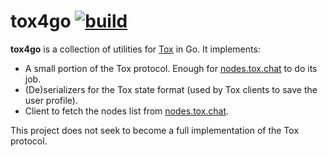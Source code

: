 # tox4go [![build](https://github.com/alexbakker/tox4go/actions/workflows/build.yml/badge.svg)](https://github.com/alexbakker/tox4go/actions/workflows/build.yml)

__tox4go__ is a collection of utilities for [Tox](https://tox.chat) in Go. It
implements:
- A small portion of the Tox protocol. Enough for
  [nodes.tox.chat](https://nodes.tox.chat) to do its job.
- (De)serializers for the Tox state format (used by Tox clients to save the user
  profile).
- Client to fetch the nodes list from [nodes.tox.chat](https://nodes.tox.chat).

This project does not seek to become a full implementation of the Tox protocol.
